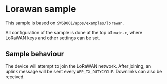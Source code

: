 # Lorawan sample

This sample is based on `SWSD001/apps/examples/lorawan`.

All configuration of the sample is done at the top of `main.c`, where LoRaWAN keys and other settings can be set.

## Sample behaviour

The device will attempt to join the LoRaWAN network.
After joining, an uplink message will be sent every `APP_TX_DUTYCYCLE`.
Downlinks can also be received.
